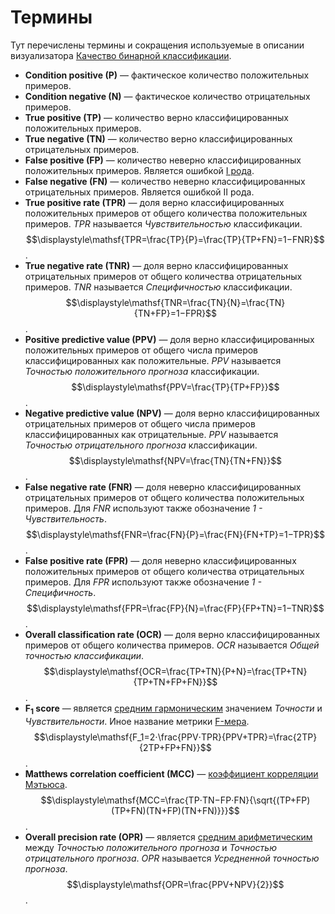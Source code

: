 # Термины

Тут перечислены термины и сокращения используемые в описании визуализатора [Качество бинарной классификации](./README.md).

* **Сondition positive (P)** — фактическое количество положительных примеров.
* **Сondition negative (N)** — фактическое количество отрицательных примеров.
* **True positive (TP)** — количество верно классифицированных положительных примеров.
* **True negative (TN)** — количество верно классифицированных отрицательных примеров.
* **False positive (FP)** — количество неверно классифицированных положительных примеров. Является ошибкой [I рода](https://wiki.loginom.ru/articles/type-i-ii-arrors.html).
* **False negative (FN)** — количество неверно классифицированных отрицательных примеров. Является ошибкой II рода.
* **True positive rate (TPR)** — доля верно классифицированных положительных примеров от общего количества положительных примеров. *TPR* называется *Чувствительностью* классификации.  
$$\displaystyle\mathsf{TPR=\frac{TP}{P}=\frac{TP}{TP+FN}=1−FNR}$$.
* **True negative rate (TNR)** — доля верно классифицированных отрицательных примеров от общего количества отрицательных примеров. *TNR* называется *Специфичностью* классификации.  
$$\displaystyle\mathsf{TNR=\frac{TN}{N}=\frac{TN}{TN+FP}=1−FPR}$$.
* **Positive predictive value (PPV)** — доля верно классифицированных положительных примеров от общего числа примеров классифицированных как положительные. *PPV* называется *Точностью положительного прогноза* классификации.  
$$\displaystyle\mathsf{PPV=\frac{TP}{TP+FP}}$$.
* **Negative predictive value (NPV)** — доля верно классифицированных отрицательных примеров от общего числа примеров классифицированных как отрицательные. *PPV* называется *Точностью отрицательного прогноза* классификации.  
$$\displaystyle\mathsf{NPV=\frac{TN}{TN+FN}}$$.
* **False negative rate (FNR)** — доля неверно классифицированных отрицательных примеров от общего количества положительных примеров. Для *FNR* используют также обозначение *1 - Чувствительность*.  
$$\displaystyle\mathsf{FNR=\frac{FN}{P}=\frac{FN}{FN+TP}=1−TPR}$$.
* **False positive rate (FPR)** — доля неверно классифицированных положительных примеров от общего количества отрицательных примеров. Для *FPR* используют также обозначение *1 - Специфичность*.  
$$\displaystyle\mathsf{FPR=\frac{FP}{N}=\frac{FP}{FP+TN}=1−TNR}$$.
* **Overall classification rate (OCR)** — доля верно классифицированных примеров от общего количества примеров. *OCR* называется *Общей точностью классификации*.  
$$\displaystyle\mathsf{OCR=\frac{TP+TN}{P+N}=\frac{TP+TN}{TP+TN+FP+FN}}$$.
* **F<sub>1</sub> score** — является [средним гармоническим](https://ru.wikipedia.org/wiki/Среднее_гармоническое) значением *Точности* и *Чувствительности*. Иное название метрики [F-мера](https://en.wikipedia.org/wiki/F1_score).  
$$\displaystyle\mathsf{F_1=2⋅\frac{PPV⋅TPR}{PPV+TPR}=\frac{2TP}{2TP+FP+FN}}$$.
* **Matthews correlation coefficient (MCC)** — [коэффициент корреляции Мэтьюса](https://en.wikipedia.org/wiki/Matthews_correlation_coefficient).  
$$\displaystyle\mathsf{MCC=\frac{TP⋅TN−FP⋅FN}{\sqrt{(TP+FP)(TP+FN)(TN+FP)(TN+FN)}}}$$.
* **Overall precision rate (OPR)** — является [средним арифметическим](https://ru.wikipedia.org/wiki/Среднее_арифметическое) между *Точностью положительного прогноза* и *Точностью отрицательного прогноза*. *OPR* называется *Усредненной точностью прогноза*.  
$$\displaystyle\mathsf{OPR=\frac{PPV+NPV}{2}}$$.